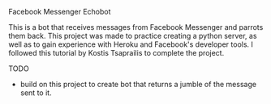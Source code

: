 Facebook Messenger Echobot

This is a bot that receives messages from Facebook Messenger and parrots them back. This project was made to practice creating a python server, as well as to gain experience with Heroku and Facebook's developer tools. I followed this tutorial by Kostis Tsaprailis to complete the project.

TODO
- build on this project to create bot that returns a jumble of the message sent to it.
